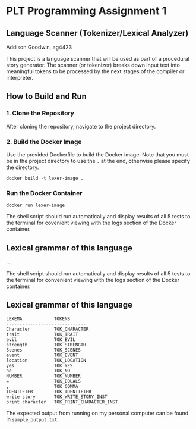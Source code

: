# PLT Programming Assignment 1

## Language Scanner (Tokenizer/Lexical Analyzer)
Addison Goodwin, ag4423

This project is a language scanner that will be used as part of a procedural story generator. The scanner (or tokenizer) breaks down input text into meaningful tokens to be processed by the next stages of the compiler or interpreter.

## How to Build and Run

### 1. Clone the Repository

After cloning the repository, navigate to the project directory.

### 2. Build the Docker Image

Use the provided Dockerfile to build the Docker image:
Note that you must be in the project directory to use the `.` at the end, otherwise please specify the directory.
```
docker build -t lexer-image .
```

### Run the Docker Container
```
docker run lexer-image
```

The shell script should run automatically and display results of all 5 tests to the terminal for covenient viewing with the logs section of the Docker container.

## Lexical grammar of this language
...


The shell script should run automatically and display results of all 5 tests to the terminal for convenient viewing with the logs section of the Docker container.

## Lexical grammar of this language
```
LEXEMA            TOKENS
------------------------------
Character         TOK_CHARACTER
trait             TOK_TRAIT
evil              TOK_EVIL
strength          TOK_STRENGTH
Scenes            TOK_SCENES
event             TOK_EVENT
location          TOK_LOCATION
yes               TOK_YES
no                TOK_NO
NUMBER            TOK_NUMBER
=                 TOK_EQUALS
,                 TOK_COMMA
IDENTIFIER        TOK_IDENTIFIER
write story       TOK_WRITE_STORY_INST
print character   TOK_PRINT_CHARACTER_INST
```

The expected output from running on my personal computer can be found in `sample_output.txt`.
